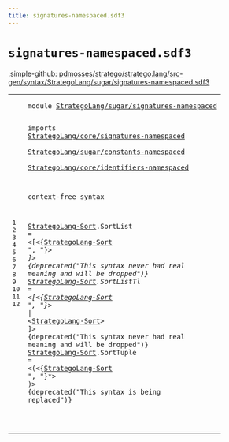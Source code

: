 ```yaml
---
title: signatures-namespaced.sdf3
---
```


# `signatures-namespaced.sdf3`

:simple-github: [pdmosses/stratego/stratego.lang/src-gen/syntax/StrategoLang/sugar/signatures-namespaced.sdf3]

[pdmosses/stratego/stratego.lang/src-gen/syntax/StrategoLang/sugar/signatures-namespaced.sdf3]: https://github.com/pdmosses/stratego/blob/master/stratego.lang/src-gen/syntax/StrategoLang/sugar/signatures-namespaced.sdf3 "The source file on GitHub"

<div class="sdf3"><table class="highlighttable"><tbody><tr><td class="linenos"><div class="linenodiv"><pre><span></span>1
2
3
4
5
6
7
8
9
10
11
12
</pre></div></td>
<td class="code"><pre><code><span class="keyword">module</span> <a href="../strategies-namespaced.sdf3#StrategoLang/sugar/signatures-namespaced_347_387" id="StrategoLang/sugar/signatures-namespaced_7_47" title="Referenced at ../strategies-namespaced.sdf3 line 11">StrategoLang/sugar/signatures-namespaced</a>

<span class="keyword">imports</span>
  <a href="../../core/signatures-namespaced.sdf3#StrategoLang/core/signatures-namespaced_7_46" id="StrategoLang/core/signatures-namespaced_59_98" title="Defined at ../../core/signatures-namespaced.sdf3 line 1">StrategoLang/core/signatures-namespaced</a>        
  <a href="../constants-namespaced.sdf3#StrategoLang/sugar/constants-namespaced_7_46" id="StrategoLang/sugar/constants-namespaced_102_141" title="Defined at ../constants-namespaced.sdf3 line 1">StrategoLang/sugar/constants-namespaced</a>        
  <a href="../../core/identifiers-namespaced.sdf3#StrategoLang/core/identifiers-namespaced_7_47" id="StrategoLang/core/identifiers-namespaced_145_185" title="Defined at ../../core/identifiers-namespaced.sdf3 line 1">StrategoLang/core/identifiers-namespaced</a>

<span class="keyword">context-free syntax</span>

  <a href="#StrategoLang-Sort_538_555" id="StrategoLang-Sort_210_227" title="Referenced at line 12">StrategoLang-Sort</a>.<span class="cons_Constructor"><span id="SortList_228_236" title="Not referenced locally, nor via imports">SortList</span></span> = &lt;<span class="cons_String">[</span>&lt;{<a href="#StrategoLang-Sort_210_227" id="StrategoLang-Sort_243_260" title="Defined at line 10, 11, 12">StrategoLang-Sort</a> <span class="cons_Lit">", "</span>}*&gt; <span class="cons_String">]</span>&gt; {<span class="keyword">deprecated</span>("This syntax never had real meaning and will be dropped")}
  <a href="#StrategoLang-Sort_538_555" id="StrategoLang-Sort_345_362" title="Referenced at line 12">StrategoLang-Sort</a>.<span class="cons_Constructor"><span id="SortListTl_363_373" title="Not referenced locally, nor via imports">SortListTl</span></span> = &lt;<span class="cons_String">[</span>&lt;{<a href="#StrategoLang-Sort_210_227" id="StrategoLang-Sort_380_397" title="Defined at line 10, 11, 12">StrategoLang-Sort</a> <span class="cons_Lit">", "</span>}*&gt; <span class="cons_String">|</span> &lt;<a href="#StrategoLang-Sort_210_227" id="StrategoLang-Sort_409_426" title="Defined at line 10, 11, 12">StrategoLang-Sort</a>&gt; <span class="cons_String">]</span>&gt; {<span class="keyword">deprecated</span>("This syntax never had real meaning and will be dropped")}
  <a href="#StrategoLang-Sort_538_555" id="StrategoLang-Sort_504_521" title="Referenced at line 12">StrategoLang-Sort</a>.<span class="cons_Constructor"><span id="SortTuple_522_531" title="Not referenced locally, nor via imports">SortTuple</span></span> = &lt;<span class="cons_String">(</span>&lt;{<a href="#StrategoLang-Sort_210_227" id="StrategoLang-Sort_538_555" title="Defined at line 10, 11, 12">StrategoLang-Sort</a> <span class="cons_Lit">", "</span>}*&gt; <span class="cons_String">)</span>&gt; {<span class="keyword">deprecated</span>("This syntax is being replaced")}

</code></pre></td></tr></tbody></table></div>